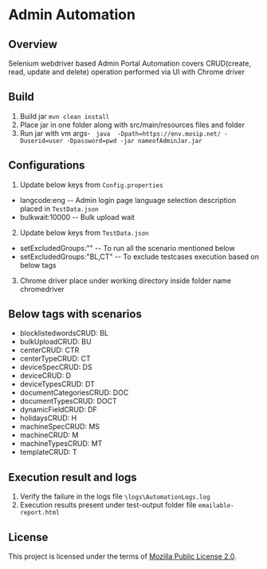 # Admin Automation

## Overview
Selenium webdriver based Admin Portal Automation covers CRUD(create, read, update and delete) operation performed via UI with Chrome driver

## Build
1. Build jar `mvn clean install`
2. Place jar in one folder along with src/main/resources files and folder
3. Run jar with vm args- ``` java  -Dpath=https://env.mosip.net/ -Duserid=user -Dpassword=pwd -jar nameofAdminJar.jar```

## Configurations
1. Update below keys from `Config.properties`
* langcode:eng -- Admin login page language selection description placed in `TestData.json`
* bulkwait:10000 -- Bulk upload wait

2. Update below keys from `TestData.json`
* setExcludedGroups:"" -- To run all the scenario mentioned below
* setExcludedGroups:"BL,CT" -- To exclude testcases execution based on below tags

3. Chrome driver place under working directory inside folder name chromedriver

## Below tags with scenarios
* blocklistedwordsCRUD: BL
* bulkUploadCRUD: BU
* centerCRUD: CTR
* centerTypeCRUD: CT
* deviceSpecCRUD: DS
* deviceCRUD: D
* deviceTypesCRUD: DT
* documentCategoriesCRUD: DOC
* documentTypesCRUD: DOCT
* dynamicFieldCRUD: DF
* holidaysCRUD: H
* machineSpecCRUD: MS
* machineCRUD: M
* machineTypesCRUD: MT
* templateCRUD: T

## Execution result and logs
1. Verify the failure in the logs file `\logs\AutomationLogs.log`
1. Execution results present under test-output folder file `emailable-report.html`

## License
This project is licensed under the terms of [Mozilla Public License 2.0](../LICENSE).

